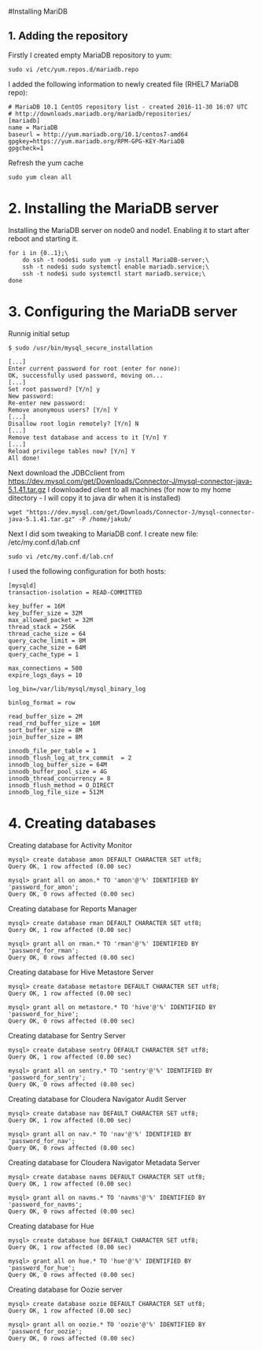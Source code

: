 #Installing MariDB

## 1. Adding the repository

Firstly I created empty MariaDB repository to yum:
```
sudo vi /etc/yum.repos.d/mariadb.repo
```

I added the following information to newly created file (RHEL7 MariaDB repo):
```
# MariaDB 10.1 CentOS repository list - created 2016-11-30 16:07 UTC 
# http://downloads.mariadb.org/mariadb/repositories/ 
[mariadb] 
name = MariaDB 
baseurl = http://yum.mariadb.org/10.1/centos7-amd64 
gpgkey=https://yum.mariadb.org/RPM-GPG-KEY-MariaDB 
gpgcheck=1
```

Refresh the yum cache
```
sudo yum clean all
```
# 2. Installing the MariaDB server

Installing the MariaDB server on node0 and node1.
Enabling it to start after reboot and starting it.

```
for i in {0..1};\
	do ssh -t node$i sudo yum -y install MariaDB-server;\
	ssh -t node$i sudo systemctl enable mariadb.service;\
	ssh -t node$i sudo systemctl start mariadb.service;\
done
```
# 3. Configuring the MariaDB server

Runnig initial setup
```
$ sudo /usr/bin/mysql_secure_installation

[...]
Enter current password for root (enter for none):
OK, successfully used password, moving on...
[...]
Set root password? [Y/n] y
New password:
Re-enter new password:
Remove anonymous users? [Y/n] Y
[...]
Disallow root login remotely? [Y/n] N
[...]
Remove test database and access to it [Y/n] Y
[...]
Reload privilege tables now? [Y/n] Y
All done!
```

Next download the JDBCclient from https://dev.mysql.com/get/Downloads/Connector-J/mysql-connector-java-5.1.41.tar.gz
I downloaded client to all machines (for now to my home ditectory - I will copy it to java dir when it is installed)

```
wget "https://dev.mysql.com/get/Downloads/Connector-J/mysql-connector-java-5.1.41.tar.gz" -P /home/jakub/
```

Next I did som tweaking to MariaDB conf.
I create new file: /etc/my.conf.d/lab.cnf

```
sudo vi /etc/my.conf.d/lab.cnf
```
I used the following configuration for both hosts:

```
[mysqld]
transaction-isolation = READ-COMMITTED

key_buffer = 16M
key_buffer_size = 32M
max_allowed_packet = 32M
thread_stack = 256K
thread_cache_size = 64
query_cache_limit = 8M
query_cache_size = 64M
query_cache_type = 1

max_connections = 500
expire_logs_days = 10

log_bin=/var/lib/mysql/mysql_binary_log

binlog_format = row

read_buffer_size = 2M
read_rnd_buffer_size = 16M
sort_buffer_size = 8M
join_buffer_size = 8M

innodb_file_per_table = 1
innodb_flush_log_at_trx_commit  = 2
innodb_log_buffer_size = 64M
innodb_buffer_pool_size = 4G
innodb_thread_concurrency = 8
innodb_flush_method = O_DIRECT
innodb_log_file_size = 512M
```

# 4. Creating databases

Creating database for Activity Monitor
```
mysql> create database amon DEFAULT CHARACTER SET utf8;
Query OK, 1 row affected (0.00 sec)

mysql> grant all on amon.* TO 'amon'@'%' IDENTIFIED BY 'password_for_amon';
Query OK, 0 rows affected (0.00 sec)
```

Creating database for Reports Manager
```
mysql> create database rman DEFAULT CHARACTER SET utf8;
Query OK, 1 row affected (0.00 sec)

mysql> grant all on rman.* TO 'rman'@'%' IDENTIFIED BY 'password_for_rman';
Query OK, 0 rows affected (0.00 sec)
```

Creating database for Hive Metastore Server
```
mysql> create database metastore DEFAULT CHARACTER SET utf8;
Query OK, 1 row affected (0.00 sec)

mysql> grant all on metastore.* TO 'hive'@'%' IDENTIFIED BY 'password_for_hive';
Query OK, 0 rows affected (0.00 sec)
```

Creating database for Sentry Server
```
mysql> create database sentry DEFAULT CHARACTER SET utf8;
Query OK, 1 row affected (0.00 sec)

mysql> grant all on sentry.* TO 'sentry'@'%' IDENTIFIED BY 'password_for_sentry';
Query OK, 0 rows affected (0.00 sec)
```

Creating database for Cloudera Navigator Audit Server
```
mysql> create database nav DEFAULT CHARACTER SET utf8;
Query OK, 1 row affected (0.00 sec)

mysql> grant all on nav.* TO 'nav'@'%' IDENTIFIED BY 'password_for_nav';
Query OK, 0 rows affected (0.00 sec)
```

Creating database for Cloudera Navigator Metadata Server
```
mysql> create database navms DEFAULT CHARACTER SET utf8;
Query OK, 1 row affected (0.00 sec)

mysql> grant all on navms.* TO 'navms'@'%' IDENTIFIED BY 'password_for_navms';
Query OK, 0 rows affected (0.00 sec)
```

Creating database for Hue
```
mysql> create database hue DEFAULT CHARACTER SET utf8;
Query OK, 1 row affected (0.00 sec)

mysql> grant all on hue.* TO 'hue'@'%' IDENTIFIED BY 'password_for_hue';
Query OK, 0 rows affected (0.00 sec)
```
Creating database for Oozie server
```
mysql> create database oozie DEFAULT CHARACTER SET utf8;
Query OK, 1 row affected (0.00 sec)

mysql> grant all on oozie.* TO 'oozie'@'%' IDENTIFIED BY 'password_for_oozie';
Query OK, 0 rows affected (0.00 sec)
```

